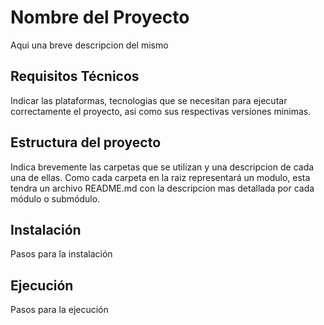 # Nombre del Proyecto

Aqui una breve descripcion del mismo

## Requisitos Técnicos

Indicar las plataformas, tecnologias que se necesitan para ejecutar correctamente el proyecto, asi como sus respectivas versiones minimas.

## Estructura del proyecto

Indica brevemente las carpetas que se utilizan y una descripcion de cada una de ellas.
Como cada carpeta en la raiz representará un modulo, esta tendra un archivo README.md con la descripcion mas detallada por cada módulo o submódulo.

## Instalación

Pasos para la instalación

## Ejecución

Pasos para la ejecución

